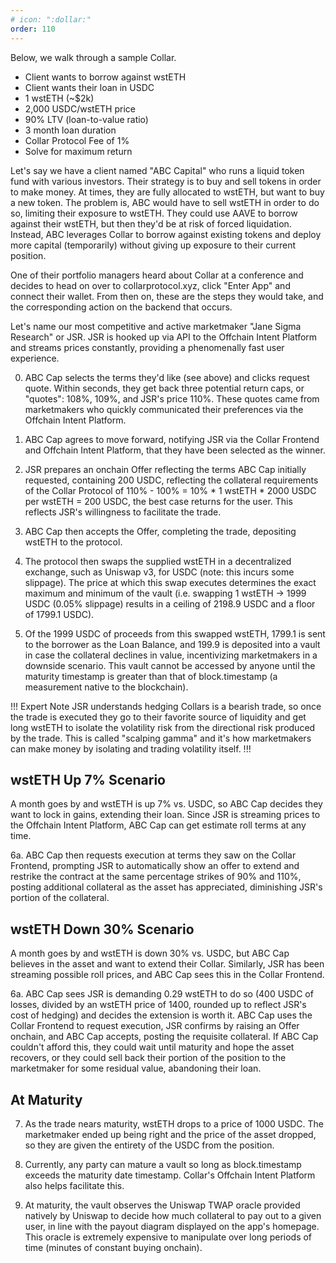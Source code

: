 ```yaml
---
# icon: ":dollar:"
order: 110
---
```


<!-- eventually will be two example trades, one swap mode one supplier mode  -->

Below, we walk through a sample Collar.

- Client wants to borrow against wstETH
- Client wants their loan in USDC
- 1 wstETH (~$2k)
- 2,000 USDC/wstETH price
- 90% LTV (loan-to-value ratio)
- 3 month loan duration
- Collar Protocol Fee of 1%
- Solve for maximum return

Let's say we have a client named "ABC Capital" who runs a liquid token fund with various investors. Their strategy is to buy and sell tokens in order to make money. At times, they are fully allocated to wstETH, but want to buy a new token. The problem is, ABC would have to sell wstETH in order to do so, limiting their exposure to wstETH. They could use AAVE to borrow against their wstETH, but then they'd be at risk of forced liquidation. Instead, ABC leverages Collar to borrow against existing tokens and deploy more capital (temporarily) without giving up exposure to their current position.

One of their portfolio managers heard about Collar at a conference and decides to head on over to collarprotocol.xyz, click "Enter App" and connect their wallet. From then on, these are the steps they would take, and the corresponding action on the backend that occurs.

Let's name our most competitive and active marketmaker "Jane Sigma Research" or JSR. JSR is hooked up via API to the Offchain Intent Platform and streams prices constantly, providing a phenomenally fast user experience.

0. ABC Cap selects the terms they'd like (see above) and clicks request quote. Within seconds, they get back three potential return caps, or "quotes": 108%, 109%, and JSR's price 110%. These quotes came from marketmakers who quickly communicated their preferences via the Offchain Intent Platform.

1. ABC Cap agrees to move forward, notifying JSR via the Collar Frontend and Offchain Intent Platform, that they have been selected as the winner.

2. JSR prepares an onchain Offer reflecting the terms ABC Cap initially requested, containing 200 USDC, reflecting the collateral requirements of the Collar Protocol of 110% - 100% = 10% \* 1 wstETH \* 2000 USDC per wstETH = 200 USDC, the best case returns for the user. This reflects JSR's willingness to facilitate the trade.

3. ABC Cap then accepts the Offer, completing the trade, depositing wstETH to the protocol.

4. The protocol then swaps the supplied wstETH in a decentralized exchange, such as Uniswap v3, for USDC (note: this incurs some slippage). The price at which this swap executes determines the exact maximum and minimum of the vault (i.e. swapping 1 wstETH -> 1999 USDC (0.05% slippage) results in a ceiling of 2198.9 USDC and a floor of 1799.1 USDC).

5. Of the 1999 USDC of proceeds from this swapped wstETH, 1799.1 is sent to the borrower as the Loan Balance, and 199.9 is deposited into a vault in case the collateral declines in value, incentivizing marketmakers in a downside scenario. This vault cannot be accessed by anyone until the maturity timestamp is greater than that of block.timestamp (a measurement native to the blockchain).

!!! Expert Note
JSR understands hedging Collars is a bearish trade, so once the trade is executed they go to their favorite source of liquidity and get long wstETH to isolate the volatility risk from the directional risk produced by the trade. This is called "scalping gamma" and it's how marketmakers can make money by isolating and trading volatility itself.
!!!

## wstETH Up 7% Scenario

A month goes by and wstETH is up 7% vs. USDC, so ABC Cap decides they want to lock in gains, extending their loan. Since JSR is streaming prices to the Offchain Intent Platform, ABC Cap can get estimate roll terms at any time.

6a. ABC Cap then requests execution at terms they saw on the Collar Frontend, prompting JSR to automatically show an offer to extend and restrike the contract at the same percentage strikes of 90% and 110%, posting additional collateral as the asset has appreciated, diminishing JSR's portion of the collateral.

## wstETH Down 30% Scenario

A month goes by and wstETH is down 30% vs. USDC, but ABC Cap believes in the asset and want to extend their Collar. Similarly, JSR has been streaming possible roll prices, and ABC Cap sees this in the Collar Frontend.

6a. ABC Cap sees JSR is demanding 0.29 wstETH to do so (400 USDC of losses, divided by an wstETH price of 1400, rounded up to reflect JSR's cost of hedging) and decides the extension is worth it. ABC Cap uses the Collar Frontend to request execution, JSR confirms by raising an Offer onchain, and ABC Cap accepts, posting the requisite collateral. If ABC Cap couldn't afford this, they could wait until maturity and hope the asset recovers, or they could sell back their portion of the position to the marketmaker for some residual value, abandoning their loan.

## At Maturity

7. As the trade nears maturity, wstETH drops to a price of 1000 USDC. The marketmaker ended up being right and the price of the asset dropped, so they are given the entirety of the USDC from the position.

8. Currently, any party can mature a vault so long as block.timestamp exceeds the maturity date timestamp. Collar's Offchain Intent Platform also helps facilitate this.

9. At maturity, the vault observes the Uniswap TWAP oracle provided natively by Uniswap to decide how much collateral to pay out to a given user, in line with the payout diagram displayed on the app's homepage. This oracle is extremely expensive to manipulate over long periods of time (minutes of constant buying onchain).
